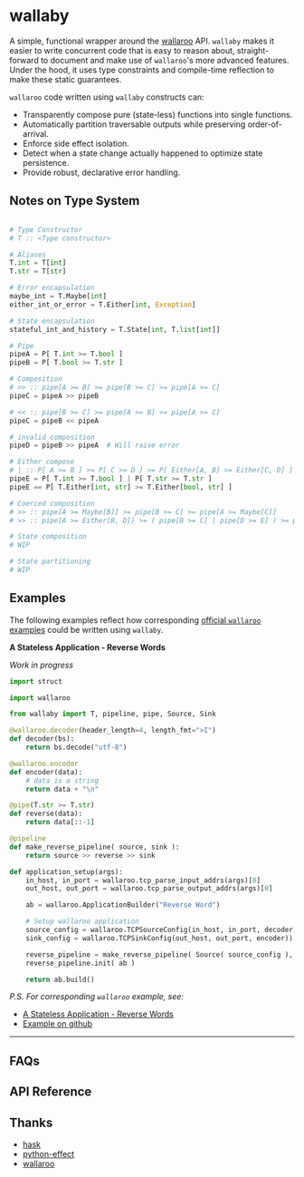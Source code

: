 wallaby
=======

A simple, functional wrapper around the [wallaroo](https://docs.wallaroolabs.com/book/python/api.html) API.
`wallaby` makes it easier to write concurrent code that is easy to reason about, straight-forward to document and make use of `wallaroo`'s more advanced features.
Under the hood, it uses type constraints and compile-time reflection to make these static guarantees.


`wallaroo` code written using `wallaby` constructs can:

 - Transparently compose pure (state-less) functions into single functions.
 - Automatically partition traversable outputs while preserving order-of-arrival.
 - Enforce side effect isolation.
 - Detect when a state change actually happened to optimize state persistence.
 - Provide robust, declarative error handling.

Notes on Type System
--------------------

```python

# Type Constructor
# T :: <Type constructor>

# Aliases
T.int = T[int]
T.str = T[str]

# Error encapsulation
maybe_int = T.Maybe[int]
either_int_or_error = T.Either[int, Exception]

# State encapsulation
stateful_int_and_history = T.State[int, T.list[int]]

# Pipe
pipeA = P[ T.int >= T.bool ]
pipeB = P[ T.bool >= T.str ]

# Composition
# >> :: pipe[A >= B] >= pipe[B >= C] >= pipe[A >= C]
pipeC = pipeA >> pipeB

# << :: pipe[B >= C] >= pipe[A >= B] >= pipe[A >= C]
pipeC = pipeB << pipeA

# invalid composition
pipeD = pipeB >> pipeA  # Will raise error

# Either compose
# | :: P[ A >= B ] >= P[ C >= D ] >= P[ Either[A, B] >= Either[C, D] ]
pipeE = P[ T.int >= T.bool ] | P[ T.str >= T.str ]
pipeE == P[ T.Either[int, str] >= T.Either[bool, str] ]

# Coerced composition
# >> :: pipe[A >= Maybe[B]] >= pipe[B >= C] >= pipe[A >= Maybe[C]]
# >> :: pipe[A >= Either[B, D]] >= ( pipe[B >= C] | pipe[D >= E] ) >= pipe[A >= Either[C, E]]

# State composition
# WIP

# State partitioning
# WIP
```

Examples
--------

The following examples reflect how corresponding [official `wallaroo` examples](https://docs.wallaroolabs.com/book/python/writing-your-own-stateful-application.html)
could be written using `wallaby`.

**A Stateless Application - Reverse Words**

_Work in progress_

```python
import struct

import wallaroo

from wallaby import T, pipeline, pipe, Source, Sink

@wallaroo.decoder(header_length=4, length_fmt=">I")
def decoder(bs):
    return bs.decode("utf-8")

@wallaroo.encoder
def encoder(data):
    # data is a string
    return data + "\n"

@pipe(T.str >= T.str)
def reverse(data):
    return data[::-1]

@pipeline
def make_reverse_pipeline( source, sink ):
    return source >> reverse >> sink

def application_setup(args):
    in_host, in_port = wallaroo.tcp_parse_input_addrs(args)[0]
    out_host, out_port = wallaroo.tcp_parse_output_addrs(args)[0]

    ab = wallaroo.ApplicationBuilder("Reverse Word")

    # Setup wallaroo application
    source_config = wallaroo.TCPSourceConfig(in_host, in_port, decoder)
    sink_config = wallaroo.TCPSinkConfig(out_host, out_port, encoder))

    reverse_pipeline = make_reverse_pipeline( Source( source_config ), Sink( sink_config ))
    reverse_pipeline.init( ab )

    return ab.build()

```

_P.S. For corresponding `wallaroo` example, see:_

 - [A Stateless Application - Reverse Words](https://docs.wallaroolabs.com/book/python/writing-your-own-application.html)
 - [Example on github](https://github.com/WallarooLabs/wallaroo/tree/0.4.0/examples/python/reverse/)

*****

FAQs
----


API Reference
-------------



Thanks
------

 - [hask](https://github.com/billpmurphy/hask/blob/master/README.md)
 - [python-effect](https://github.com/python-effect/effect)
 - [wallaroo](https://docs.wallaroolabs.com/book/python/api.html#wallarooapplicationbuilder)
